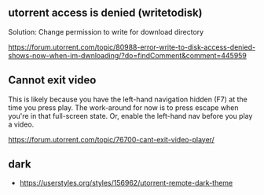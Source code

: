 ## utorrent access is denied (writetodisk)

Solution: Change permission to write for download directory

https://forum.utorrent.com/topic/80988-error-write-to-disk-access-denied-shows-now-when-im-dwnloading/?do=findComment&comment=445959

## Cannot exit video

 This is likely because you have the left-hand navigation hidden (F7) at the time you press play. The work-around for now is to press escape when you're in that full-screen state. Or, enable the left-hand nav before you play a video.

https://forum.utorrent.com/topic/76700-cant-exit-video-player/

## dark

- https://userstyles.org/styles/156962/utorrent-remote-dark-theme